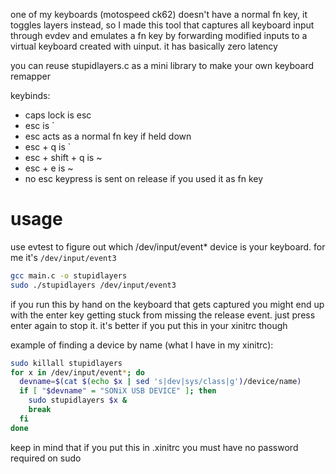 one of my keyboards (motospeed ck62) doesn't have a normal fn key, it
toggles layers instead, so I made this tool that captures all keyboard
input through evdev and emulates a fn key by forwarding modified inputs
to a virtual keyboard created with uinput. it has basically zero latency

you can reuse stupidlayers.c as a mini library to make your own keyboard
remapper

keybinds:

* caps lock is esc
* esc is `
* esc acts as a normal fn key if held down
* esc + q is `
* esc + shift + q is ~
* esc + e is ~
* no esc keypress is sent on release if you used it as fn key

# usage

use evtest to figure out which /dev/input/event* device is your keyboard.
for me it's `/dev/input/event3`

```sh
gcc main.c -o stupidlayers
sudo ./stupidlayers /dev/input/event3
```

if you run this by hand on the keyboard that gets captured you might
end up with the enter key getting stuck from missing the release event.
just press enter again to stop it. it's better if you put this in your
xinitrc though

example of finding a device by name (what I have in my xinitrc):

```sh
sudo killall stupidlayers
for x in /dev/input/event*; do
  devname=$(cat $(echo $x | sed 's|dev|sys/class|g')/device/name)
  if [ "$devname" = "SONiX USB DEVICE" ]; then
    sudo stupidlayers $x &
    break
  fi
done
```

keep in mind that if you put this in .xinitrc you must have no password
required on sudo
